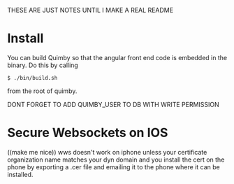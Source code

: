 THESE ARE JUST NOTES UNTIL I MAKE A REAL README

Install
=======

You can build Quimby so that the angular front end code is embedded in
the binary.  Do this by calling

    $ ./bin/build.sh

from the root of quimby.

DONT FORGET TO ADD QUIMBY_USER TO DB WITH WRITE PERMISSION

Secure Websockets on IOS
========================

((make me nice))
wws doesn't work on iphone unless your certificate organization name matches
your dyn domain and you install the cert on the phone by exporting a .cer file
and emailing it to the phone where it can be installed.
